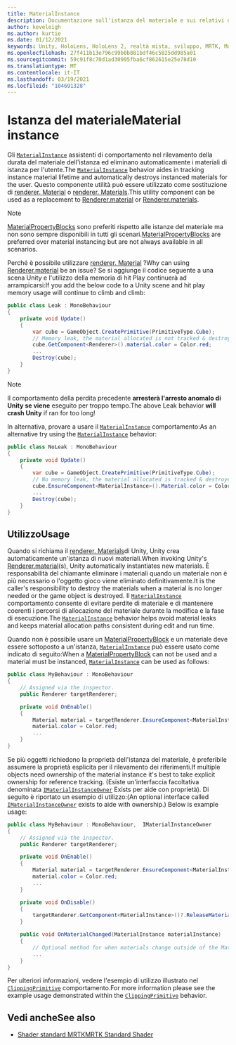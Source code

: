 ```yaml
---
title: MaterialInstance
description: Documentazione sull'istanza del materiale e sui relativi usi in MRTK
author: keveleigh
ms.author: kurtie
ms.date: 01/12/2021
keywords: Unity, HoloLens, HoloLens 2, realtà mista, sviluppo, MRTK, MaterialInstance,
ms.openlocfilehash: 27f411b13e796c99b0b881bdf46c5825dd985a01
ms.sourcegitcommit: 59c91f8c70d1ad30995fba6cf862615e25e78d10
ms.translationtype: MT
ms.contentlocale: it-IT
ms.lasthandoff: 03/19/2021
ms.locfileid: "104691328"
---
```

# <a name="material-instance"></a><span data-ttu-id="4fbf3-104">Istanza del materiale</span><span class="sxs-lookup"><span data-stu-id="4fbf3-104">Material instance</span></span>

<span data-ttu-id="4fbf3-105">Gli [`MaterialInstance`](xref:Microsoft.MixedReality.Toolkit.Rendering.MaterialInstance) assistenti di comportamento nel rilevamento della durata del materiale dell'istanza ed eliminano automaticamente i materiali di istanza per l'utente.</span><span class="sxs-lookup"><span data-stu-id="4fbf3-105">The [`MaterialInstance`](xref:Microsoft.MixedReality.Toolkit.Rendering.MaterialInstance) behavior aides in tracking instance material lifetime and automatically destroys instanced materials for the user.</span></span> <span data-ttu-id="4fbf3-106">Questo componente utilità può essere utilizzato come sostituzione di [renderer. Material](https://docs.unity3d.com/ScriptReference/Renderer-material.html) o [renderer. Materials](https://docs.unity3d.com/ScriptReference/Renderer-material.html).</span><span class="sxs-lookup"><span data-stu-id="4fbf3-106">This utility component can be used as a replacement to [Renderer.material](https://docs.unity3d.com/ScriptReference/Renderer-material.html) or [Renderer.materials](https://docs.unity3d.com/ScriptReference/Renderer-material.html).</span></span>

> [!NOTE]
> <span data-ttu-id="4fbf3-107">[MaterialPropertyBlocks](https://docs.unity3d.com/ScriptReference/MaterialPropertyBlock.html) sono preferiti rispetto alle istanze del materiale ma non sono sempre disponibili in tutti gli scenari.</span><span class="sxs-lookup"><span data-stu-id="4fbf3-107">[MaterialPropertyBlocks](https://docs.unity3d.com/ScriptReference/MaterialPropertyBlock.html) are preferred over material instancing but are not always available  in all scenarios.</span></span>

<span data-ttu-id="4fbf3-108">Perché è possibile utilizzare [renderer. Material](https://docs.unity3d.com/ScriptReference/Renderer-material.html) ?</span><span class="sxs-lookup"><span data-stu-id="4fbf3-108">Why can using [Renderer.material](https://docs.unity3d.com/ScriptReference/Renderer-material.html) be an issue?</span></span> <span data-ttu-id="4fbf3-109">Se si aggiunge il codice seguente a una scena Unity e l'utilizzo della memoria di hit Play continuerà ad arrampicarsi:</span><span class="sxs-lookup"><span data-stu-id="4fbf3-109">If you add the below code to a Unity scene and hit play memory usage will continue to climb and climb:</span></span>

```c#
public class Leak : MonoBehaviour
{
    private void Update()
    {
        var cube = GameObject.CreatePrimitive(PrimitiveType.Cube);
        // Memory leak, the material allocated is not tracked & destroyed.
        cube.GetComponent<Renderer>().material.color = Color.red;
        ...
        Destroy(cube);
    }
}
```

> [!NOTE]
> <span data-ttu-id="4fbf3-110">Il comportamento della perdita precedente **arresterà l'arresto anomalo di Unity se viene** eseguito per troppo tempo.</span><span class="sxs-lookup"><span data-stu-id="4fbf3-110">The above Leak behavior **will crash Unity** if ran for too long!</span></span>

<span data-ttu-id="4fbf3-111">In alternativa, provare a usare il [`MaterialInstance`](xref:Microsoft.MixedReality.Toolkit.Rendering.MaterialInstance) comportamento:</span><span class="sxs-lookup"><span data-stu-id="4fbf3-111">As an alternative try using the [`MaterialInstance`](xref:Microsoft.MixedReality.Toolkit.Rendering.MaterialInstance) behavior:</span></span>

```c#
public class NoLeak : MonoBehaviour
{
    private void Update()
    {
        var cube = GameObject.CreatePrimitive(PrimitiveType.Cube);
        // No memory leak, the material allocated is tracked & destroyed by MaterialInstance.
        cube.EnsureComponent<MaterialInstance>().Material.color = Color.red;
        ...
        Destroy(cube);
    }
}
```

## <a name="usage"></a><span data-ttu-id="4fbf3-112">Utilizzo</span><span class="sxs-lookup"><span data-stu-id="4fbf3-112">Usage</span></span>

<span data-ttu-id="4fbf3-113">Quando si richiama il [renderer. Materials](https://docs.unity3d.com/ScriptReference/Renderer-material.html)di Unity, Unity crea automaticamente un'istanza di nuovi materiali.</span><span class="sxs-lookup"><span data-stu-id="4fbf3-113">When invoking Unity's [Renderer.material](https://docs.unity3d.com/ScriptReference/Renderer-material.html)(s), Unity automatically instantiates new materials.</span></span> <span data-ttu-id="4fbf3-114">È responsabilità del chiamante eliminare i materiali quando un materiale non è più necessario o l'oggetto gioco viene eliminato definitivamente.</span><span class="sxs-lookup"><span data-stu-id="4fbf3-114">It is the caller's responsibility to destroy the materials when a material is no longer needed or the game object is destroyed.</span></span> <span data-ttu-id="4fbf3-115">Il [`MaterialInstance`](xref:Microsoft.MixedReality.Toolkit.Rendering.MaterialInstance) comportamento consente di evitare perdite di materiale e di mantenere coerenti i percorsi di allocazione del materiale durante la modifica e la fase di esecuzione.</span><span class="sxs-lookup"><span data-stu-id="4fbf3-115">The [`MaterialInstance`](xref:Microsoft.MixedReality.Toolkit.Rendering.MaterialInstance) behavior helps avoid material leaks and keeps material allocation paths consistent during edit and run time.</span></span>

<span data-ttu-id="4fbf3-116">Quando non è possibile usare un [MaterialPropertyBlock](https://docs.unity3d.com/ScriptReference/MaterialPropertyBlock.html) e un materiale deve essere sottoposto a un'istanza, [`MaterialInstance`](xref:Microsoft.MixedReality.Toolkit.Rendering.MaterialInstance) può essere usato come indicato di seguito:</span><span class="sxs-lookup"><span data-stu-id="4fbf3-116">When a [MaterialPropertyBlock](https://docs.unity3d.com/ScriptReference/MaterialPropertyBlock.html) can not be used and a material must be instanced, [`MaterialInstance`](xref:Microsoft.MixedReality.Toolkit.Rendering.MaterialInstance) can be used as follows:</span></span>

```c#
public class MyBehaviour : MonoBehaviour
{
    // Assigned via the inspector.
    public Renderer targetRenderer;

    private void OnEnable()
    {
        Material material = targetRenderer.EnsureComponent<MaterialInstance>().Material;
        material.color = Color.red;
        ...
    }
}
```

<span data-ttu-id="4fbf3-117">Se più oggetti richiedono la proprietà dell'istanza del materiale, è preferibile assumere la proprietà esplicita per il rilevamento dei riferimenti.</span><span class="sxs-lookup"><span data-stu-id="4fbf3-117">If multiple objects need ownership of the material instance it's best to take explicit ownership for reference tracking.</span></span> <span data-ttu-id="4fbf3-118">(Esiste un'interfaccia facoltativa denominata [`IMaterialInstanceOwner`](xref:Microsoft.MixedReality.Toolkit.Rendering.IMaterialInstanceOwner) Exists per aide con proprietà). Di seguito è riportato un esempio di utilizzo:</span><span class="sxs-lookup"><span data-stu-id="4fbf3-118">(An optional interface called [`IMaterialInstanceOwner`](xref:Microsoft.MixedReality.Toolkit.Rendering.IMaterialInstanceOwner) exists to aide with ownership.) Below is example usage:</span></span>

```c#
public class MyBehaviour : MonoBehaviour,  IMaterialInstanceOwner
{
    // Assigned via the inspector.
    public Renderer targetRenderer;

    private void OnEnable()
    {
        Material material = targetRenderer.EnsureComponent<MaterialInstance>().AcquireMaterial(this);
        material.color = Color.red;
        ...
    }

    private void OnDisable()
    {
        targetRenderer.GetComponent<MaterialInstance>()?.ReleaseMaterial(this)
    }

    public void OnMaterialChanged(MaterialInstance materialInstance)
    {
        // Optional method for when materials change outside of the MaterialInstance.
        ...
    }
}
```

<span data-ttu-id="4fbf3-119">Per ulteriori informazioni, vedere l'esempio di utilizzo illustrato nel [`ClippingPrimitive`](xref:Microsoft.MixedReality.Toolkit.Utilities.ClippingPrimitive) comportamento.</span><span class="sxs-lookup"><span data-stu-id="4fbf3-119">For more information please see the example usage demonstrated within the [`ClippingPrimitive`](xref:Microsoft.MixedReality.Toolkit.Utilities.ClippingPrimitive) behavior.</span></span>

## <a name="see-also"></a><span data-ttu-id="4fbf3-120">Vedi anche</span><span class="sxs-lookup"><span data-stu-id="4fbf3-120">See also</span></span>

* [<span data-ttu-id="4fbf3-121">Shader standard MRTK</span><span class="sxs-lookup"><span data-stu-id="4fbf3-121">MRTK Standard Shader</span></span>](MRTKStandardShader.md)
